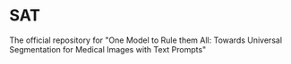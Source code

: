 # SAT
The official repository for "One Model to Rule them All: Towards Universal Segmentation for Medical Images with Text Prompts"
